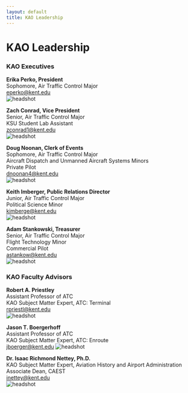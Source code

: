```yaml
---
layout: default
title: KAO Leadership
---
```

# KAO Leadership

### KAO Executives

__Erika Perko, President__  
Sophomore, Air Traffic Control Major   
[eperko@kent.edu](mailto:jtreadwa@kent.edu)  
![headshot](/assets/images/leadership/Joey.jpg) 

__Zach Conrad, Vice President__  
Senior, Air Traffic Control Major  
KSU Student Lab Assistant  
[zconrad1@kent.edu](mailto:zconrad1@kent.edu)  
![headshot](/assets/images/leadership/ZC.jpg)

__Doug Noonan, Clerk of Events__  
Sophomore, Air Traffic Control Major  
Aircraft Dispatch and Unmanned Aircraft Systems Minors    
Private Pilot  
[dnoonan4@kent.edu](mailto:dnoonan4@kent.edu)  
![headshot](/assets/images/leadership/Doug.jpg)

__Keith Imberger, Public Relations Director__  
Junior, Air Traffic Control Major  
Political Science Minor  
[kimberge@kent.edu](mailto:kimberge@kent.edu)  
![headshot](/assets/images/leadership/Keith.jpg)

__Adam Stankowski, Treasurer__  
Senior, Air Traffic Control Major   
Flight Technology Minor  
Commercial Pilot  
[astankow@kent.edu](mailto:astankow@kent.edu)  
![headshot](/assets/images/leadership/Adam.jpg)



<!-- __, Freshman Class Representative__  
Freshman, Air Traffic Control Major
[@kent.edu](mailto:@kent.edu)
![headshot](/assets/images/leadership/XX.jpg)  

__, Sophomore Class Representative__  
Sophomore, Air Traffic Control Major  
[@kent.edu](mailto:@kent.edu)  
![headshot](/assets/images/leadership/XX.jpg) -->



### KAO Faculty Advisors

__Robert A. Priestley__  
Assistant Professor of ATC  
KAO Subject Matter Expert, ATC: Terminal  
[rpriestl@kent.edu](mailto:rpriestl@kent.edu)  
![headshot](/assets/images/leadership/RP.jpg)

__Jason T. Boergerhoff__  
Assistant Professor of ATC  
KAO Subject Matter Expert, ATC: Enroute  
[jboerger@kent.edu](mailto:jboerger@kent.edu)
![headshot](/assets/images/leadership/JB.jpg)

__Dr. Isaac Richmond Nettey, Ph.D.__  
KAO Subject Matter Expert, Aviation History and Airport Administration  
Associate Dean, CAEST  
[inettey@kent.edu](mailto:inettey@kent.edu)  
![headshot](/assets/images/leadership/IN.jpg)
